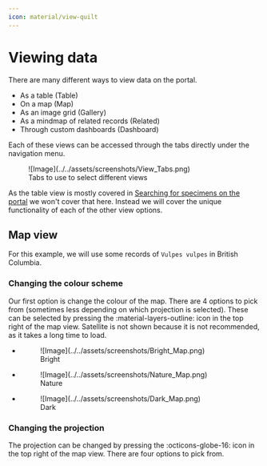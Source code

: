 ```yaml
---
icon: material/view-quilt
---
```


# Viewing data

There are many different ways to view data on the portal.

- As a table (Table)
- On a map (Map)
- As an image grid (Gallery)
- As a mindmap of related records (Related)
- Through custom dashboards (Dashboard)

Each of these views can be accessed through the tabs directly under the navigation menu.

<figure markdown>
  ![Image](../../assets/screenshots/View_Tabs.png)
  <figcaption>Tabs to use to select different views</figcaption>
</figure>

As the table view is mostly covered in [Searching for specimens on the portal](searching.md) we won't cover that here. Instead we will cover the unique functionality of each of the other view options.

## Map view

For this example, we will use some records of `Vulpes vulpes` in British Columbia. 

### Changing the colour scheme

Our first option is change the colour of the map. There are 4 options to pick from (sometimes less depending on which projection is selected). These can be selected by pressing the :material-layers-outline: icon in the top right of the map view. Satellite is not shown because it is not recommended, as it takes a long time to load.

<div class="grid cards" markdown>

-   <figure markdown>
    ![Image](../../assets/screenshots/Bright_Map.png)
    <figcaption>Bright</figcaption>
    </figure>
-   <figure markdown>
    ![Image](../../assets/screenshots/Nature_Map.png)
    <figcaption>Nature</figcaption>
    </figure>
-   <figure markdown>
    ![Image](../../assets/screenshots/Dark_Map.png)
    <figcaption>Dark</figcaption>
    </figure>
</div>

### Changing the projection

The projection can be changed by pressing the :octicons-globe-16: icon in the top right of the map view. There are four options to pick from.